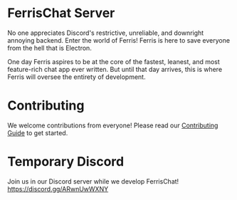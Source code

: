 # FerrisChat Server

No one appreciates Discord's restrictive, unreliable, and downright annoying backend.
Enter the world of Ferris! Ferris is here to save everyone from the hell that is Electron.

One day Ferris aspires to be at the core of the fastest, leanest, and most feature-rich
chat app ever written. But until that day arrives, this is where Ferris will oversee
the entirety of development.

# Contributing

We welcome contributions from everyone! Please read our [Contributing Guide](CONTRIBUTING.md) to get started.

# Temporary Discord

Join us in our Discord server while we develop FerrisChat! https://discord.gg/ARwnUwWXNY